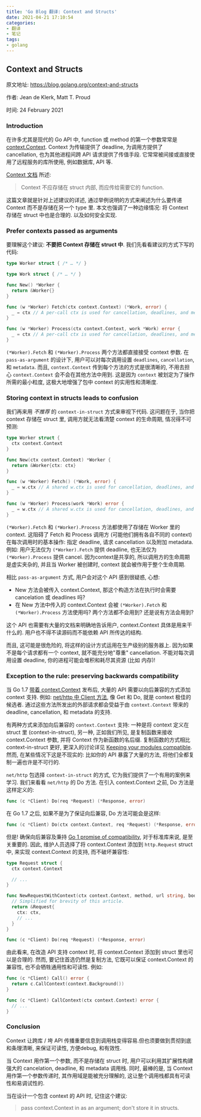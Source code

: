 ```yaml
---
title: 'Go Blog 翻译: Context and Structs'
date: 2021-04-21 17:10:54
categories:
- 翻译
- 笔记
tags:
- golang
---
```


## Context and Structs

原文地址: https://blog.golang.org/context-and-structs

作者: Jean de Klerk, Matt T. Proud

时间: 24 February 2021

### Introduction

在许多尤其是现代的 Go API 中, function 或 method 的第一个参数常常是 [context.Context](https://golang.org/pkg/context/). Context 为传输提供了 deadline, 为调用方提供了 cancellation, 也为其他进程间跨 API 请求提供了传值手段. 它常常被间接或直接使用了远程服务的库所使用, 例如数据库, API 等.

[Context 文档](https://golang.org/pkg/context/) 所述:

> Context 不应存储在 struct 内部, 而应传给需要它的 function.

这篇文章就是针对上述建议的详述, 通过举例说明的方式来阐述为什么要传递 Context 而不是存储在另一个 type 里. 本文也强调了一种边缘情况: 将 Context 存储在 struct 中也是合理的. 以及如何安全实现.

<!-- more -->

### Prefer contexts passed as arguments

要理解这个建议: **不要把 Context 存储在 struct 中**. 我们先看看建议的方式下写的代码:

```go
type Worker struct { /* … */ }

type Work struct { /* … */ }

func New() *Worker {
  return &Worker{}
}

func (w *Worker) Fetch(ctx context.Context) (*Work, error) {
  _ = ctx // A per-call ctx is used for cancellation, deadlines, and metadata.
}

func (w *Worker) Process(ctx context.Context, work *Work) error {
  _ = ctx // A per-call ctx is used for cancellation, deadlines, and metadata.
}
```

`(*Worker).Fetch` 和 `(*Worker).Process` 两个方法都直接接受 context 参数. 在 `pass-as-argument` 的设计下, 用户可以对每次调用设置 `deadlines`, `cancellation`, 和 `metadata`. 而且, `context.Context` 传到每个方法的方式是很清晰的, 不用去担心 `context.Context` 会不会在其他方法中用到. 这是因为 `context` 被划定为了操作所需的最小粒度, 这极大地增强了包中 context 的实用性和清晰度.

### Storing context in structs leads to confusion

我们再来用 *不推荐* 的 `context-in-struct` 方式来审视下代码. 这问题在于, 当你把 context 存储在 struct 里, 调用方就无法看清楚 context 的生命周期, 情况得不可预测:

```go
type Worker struct {
  ctx context.Context
}

func New(ctx context.Context) *Worker {
  return &Worker{ctx: ctx}
}

func (w *Worker) Fetch() (*Work, error) {
  _ = w.ctx // A shared w.ctx is used for cancellation, deadlines, and metadata.
}

func (w *Worker) Process(work *Work) error {
  _ = w.ctx // A shared w.ctx is used for cancellation, deadlines, and metadata.
}
```

`(*Worker).Fetch` 和 `(*Worker).Process` 方法都使用了存储在 Worker 里的 context. 这阻碍了 Fetch 和 Process 调用方 (可能他们拥有各自不同的 context) 在每次调用时的基本操作: 指定 deadline, 请求 cancellation 以及附加 metadata. 例如: 用户无法仅为 `(*Worker).Fetch` 提供 deadline, 也无法仅为 `(*Worker).Process` 提供 cancel. 因为context是共享的, 所以调用方的生命周期是虚实夹杂的, 并且当 Worker 被创建时, context 就会被作用于整个生命周期.

相比 `pass-as-argument` 方式, 用户会对这个 API 感到很疑惑, 心想:

- New 方法会被传入 context.Context, 那这个构造方法在执行时会需要 cancelation 或 deadlines 吗?
- 在 New 方法中传入的 context.Context 会被 `(*Worker).Fetch` 和 `(*Worker).Process` 方法使用吗? 两个方法都不会用到? 还是说有方法会用到?

这个 API 也需要有大量的文档来明确地告诉用户, context.Context 具体是用来干什么的. 用户也不得不读源码而不能依赖 API 所传达的结构.

而且, 这可能是很危险的, 将这样的设计方式运用在生产级别的服务器上. 因为如果不是每个请求都有一个 context, 就不能充分地"尊重" cancellation. 不能对每次调用设置 deadline, 你的进程可能会堆积和耗尽其资源 (比如 内存)!

### Exception to the rule: preserving backwards compatibility

当 Go 1.7 [带着 context.Context](https://golang.org/doc/go1.7) 发布后, 大量的 API 需要以向后兼容的方式添加 context 支持. 例如: [net/http 中 Client 方法](https://golang.org/pkg/net/http/), 像 Get 和 Do, 就是 context 极佳的候选者. 通过这些方法所发出的外部请求都会受益于由 `context.Context` 带来的 deadline, cancellation, 和 metadata 的支持.

有两种方式来添加向后兼容的 `context.Context` 支持: 一种是将 context 定义在 struct 里 (context-in-struct), 另一种, 正如我们所见, 是复制函数来接收 context.Context 参数, 并将 Context 作为新函数的名后缀. 复制函数的方式相比 context-in-struct 更好, 更深入的讨论详见 [Keeping your modules compatible](https://blog.golang.org/module-compatibility). 然而, 在某些情况下这是不现实的: 比如你的 API 暴露了大量的方法, 将他们全都复制一遍也许是不可行的.

`net/http` 包选择 `context-in-struct` 的方式, 它为我们提供了一个有用的案例来学习. 我们来看看 `net/http` 的 Do 方法. 在引入 context.Context 之前, Do 方法是这样定义的:

```go
func (c *Client) Do(req *Request) (*Response, error)
```

在 Go 1.7 之后, 如果不是为了保证向后兼容, Do 方法可能会是这样:

```go
func (c *Client) Do(ctx context.Context, req *Request) (*Response, error)
```

但是! 确保向后兼容及秉持 [Go 1 promise of compatibility](https://golang.org/doc/go1compat), 对于标准库来说, 是至关重要的. 因此, 维护人员选择了将 context.Context 添加到 `http.Request` struct 中, 来实现 context.Context 的支持, 而不破坏兼容性:

```go
type Request struct {
  ctx context.Context

  // ...
}

func NewRequestWithContext(ctx context.Context, method, url string, body io.Reader) (*Request, error) {
  // Simplified for brevity of this article.
  return &Request{
    ctx: ctx,
    // ...
  }
}

func (c *Client) Do(req *Request) (*Response, error)
```

由此看来, 在改造 API 支持 context 时, 将 context.Context 添加到 struct 里也可以是合理的. 然而, 要记住首选仍然是复制方法, 它既可以保证 context.Context 的兼容性, 也不会牺牲通用性和可读性. 例如:

```go
func (c *Client) Call() error {
  return c.CallContext(context.Background())
}

func (c *Client) CallContext(ctx context.Context) error {
  // ...
}
```

### Conclusion

Context 让跨库 / 垮 API 传播重要信息到调用栈变得容易.但也须要做到贯彻到底和条理清晰, 来保证可读性, 方便debug, 和有效性.

当 Context 用作第一个参数, 而不是存储在 struct 时, 用户可以利用其扩展性构建强大的 cancelation, deadline, 和 metadata 调用栈. 同时, 最棒的是, 当 Context 用作第一个参数传递时, 其作用域是能被充分理解的, 这让整个调用栈都具有可读性和易调试性的.

当在设计一个包含 context 的 API 时, 记住这个建议:

> pass context.Context in as an argument; don't store it in structs.

